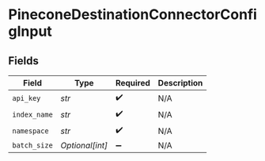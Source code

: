 # PineconeDestinationConnectorConfigInput


## Fields

| Field              | Type               | Required           | Description        |
| ------------------ | ------------------ | ------------------ | ------------------ |
| `api_key`          | *str*              | :heavy_check_mark: | N/A                |
| `index_name`       | *str*              | :heavy_check_mark: | N/A                |
| `namespace`        | *str*              | :heavy_check_mark: | N/A                |
| `batch_size`       | *Optional[int]*    | :heavy_minus_sign: | N/A                |